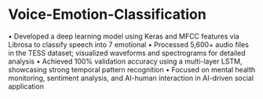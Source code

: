 # Voice-Emotion-Classification

• Developed a deep learning model using Keras and MFCC features via Librosa to classify speech into 7 emotional
• Processed 5,600+ audio files in the TESS dataset; visualized waveforms and spectrograms for detailed analysis
• Achieved 100% validation accuracy using a multi-layer LSTM, showcasing strong temporal pattern recognition
• Focused on mental health monitoring, sentiment analysis, and AI-human interaction in AI-driven social application
